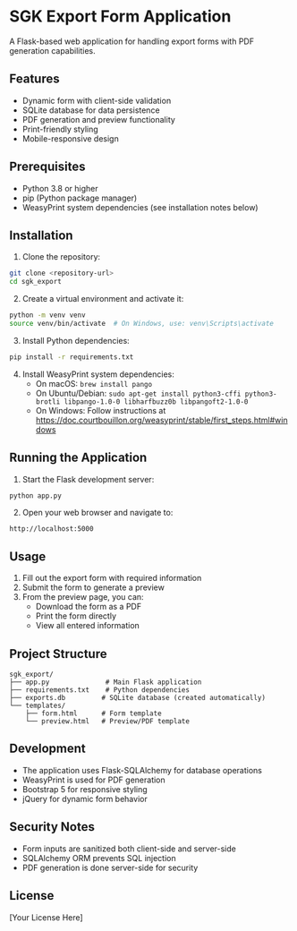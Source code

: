 # SGK Export Form Application

A Flask-based web application for handling export forms with PDF generation capabilities.

## Features

- Dynamic form with client-side validation
- SQLite database for data persistence
- PDF generation and preview functionality
- Print-friendly styling
- Mobile-responsive design

## Prerequisites

- Python 3.8 or higher
- pip (Python package manager)
- WeasyPrint system dependencies (see installation notes below)

## Installation

1. Clone the repository:
```bash
git clone <repository-url>
cd sgk_export
```

2. Create a virtual environment and activate it:
```bash
python -m venv venv
source venv/bin/activate  # On Windows, use: venv\Scripts\activate
```

3. Install Python dependencies:
```bash
pip install -r requirements.txt
```

4. Install WeasyPrint system dependencies:
   - On macOS: `brew install pango`
   - On Ubuntu/Debian: `sudo apt-get install python3-cffi python3-brotli libpango-1.0-0 libharfbuzz0b libpangoft2-1.0-0`
   - On Windows: Follow instructions at https://doc.courtbouillon.org/weasyprint/stable/first_steps.html#windows

## Running the Application

1. Start the Flask development server:
```bash
python app.py
```

2. Open your web browser and navigate to:
```
http://localhost:5000
```

## Usage

1. Fill out the export form with required information
2. Submit the form to generate a preview
3. From the preview page, you can:
   - Download the form as a PDF
   - Print the form directly
   - View all entered information

## Project Structure

```
sgk_export/
├── app.py              # Main Flask application
├── requirements.txt    # Python dependencies
├── exports.db         # SQLite database (created automatically)
└── templates/
    ├── form.html      # Form template
    └── preview.html   # Preview/PDF template
```

## Development

- The application uses Flask-SQLAlchemy for database operations
- WeasyPrint is used for PDF generation
- Bootstrap 5 for responsive styling
- jQuery for dynamic form behavior

## Security Notes

- Form inputs are sanitized both client-side and server-side
- SQLAlchemy ORM prevents SQL injection
- PDF generation is done server-side for security

## License

[Your License Here] 
